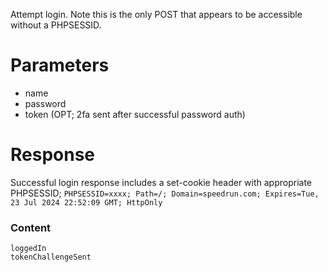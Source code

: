 Attempt login. Note this is the only POST that appears to be accessible without a PHPSESSID.

# Parameters
- name
- password
- token (OPT; 2fa sent after successful password auth)

# Response
Successful login response includes a set-cookie header with appropriate PHPSESSID;
`PHPSESSID=xxxx; Path=/; Domain=speedrun.com; Expires=Tue, 23 Jul 2024 22:52:09 GMT; HttpOnly`
### Content
```
loggedIn
tokenChallengeSent
```